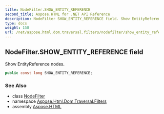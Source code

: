 ```yaml
---
title: NodeFilter.SHOW_ENTITY_REFERENCE
second_title: Aspose.HTML for .NET API Reference
description: NodeFilter SHOW_ENTITY_REFERENCE field. Show EntityReference nodes
type: docs
weight: 150
url: /net/aspose.html.dom.traversal.filters/nodefilter/show_entity_reference/
---
```

## NodeFilter.SHOW_ENTITY_REFERENCE field

Show EntityReference nodes.

```csharp
public const long SHOW_ENTITY_REFERENCE;
```

### See Also

* class [NodeFilter](../)
* namespace [Aspose.Html.Dom.Traversal.Filters](../../../aspose.html.dom.traversal.filters/)
* assembly [Aspose.HTML](../../../)
